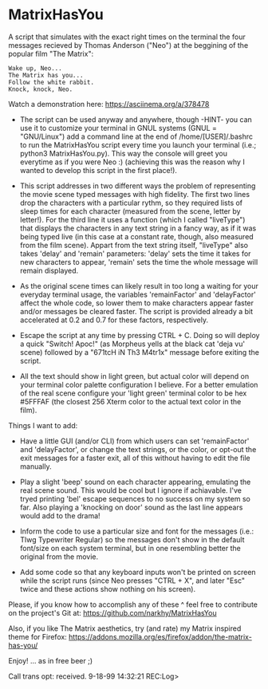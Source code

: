 # MatrixHasYou

A script that simulates with the exact right times on the terminal the four messages recieved by Thomas Anderson ("Neo") at the beggining of the popular film "The Matrix":

    Wake up, Neo...
    The Matrix has you...
    Follow the white rabbit.
    Knock, knock, Neo.
    
Watch a demonstration here:
https://asciinema.org/a/378478

- The script can be used anyway and anywhere, though -HINT- you can use it to customize your terminal in GNUL systems (GNUL = "GNU/Linux") add a command line at the end of /home/[USER]/.bashrc to run the MatrixHasYou script every time you launch your terminal (i.e.; python3 MatrixHasYou.py). This way the console will greet you everytime as if you were Neo :) (achieving this was the reason why I wanted to develop this script in the first place!).

- This script addresses in two different ways the problem of representing the movie scene typed messages with high fidelity. The first two lines drop the characters with a particular rythm, so they required lists of sleep times for each character (measured from the scene, letter by letter!). For the third line it uses a function (which I called "liveType") that displays the characters in any text string in a fancy way, as if it was being typed live (in this case at a constant rate, though, also measured from the film scene). Appart from the text string itself, "liveType" also takes 'delay' and 'remain' parameters: 'delay' sets the time it takes for new characters to appear, 'remain' sets the time the whole message will remain displayed.

- As the original scene times can likely result in too long a waiting for your everyday terminal usage, the variables 'remainFactor' and 'delayFactor' affect the whole code, so lower them to make characters appear faster and/or messages be cleared faster. The script is provided already a bit accelerated at 0.2 and 0.7 for these factors, respectively.

- Escape the script at any time by pressing CTRL + C. Doing so will deploy a quick "Switch! Apoc!" (as Morpheus yells at the black cat 'deja vu' scene) followed by a "671tcH iN Th3 M4tr1x" message before exiting the script.

- All the text should show in light green, but actual color will depend on your terminal color palette configuration I believe. For a better emulation of the real scene configure your 'light green' terminal color to be hex #5FFFAF (the closest 256 Xterm color to the actual text color in the film).


Things I want to add:

- Have a little GUI (and/or CLI) from which users can set 'remainFactor' and 'delayFactor', or change the text strings, or the color, or opt-out the exit messages for a faster exit, all of this without having to edit the file manually.

- Play a slight 'beep' sound on each character appearing, emulating the real scene sound. This would be cool but I ignore if achiavable. I've tryed printing 'bel' escape sequences to no success on my system so far. Also playing a 'knocking on door' sound as the last line appears would add to the drama!

- Inform the code to use a particular size and font for the messages (i.e.: Tlwg Typewriter Regular) so the messages don't show in the default font/size on each system terminal, but in one resembling better the original from the movie.

- Add some code so that any keyboard inputs won't be printed on screen while the script runs (since Neo presses "CTRL + X", and later "Esc" twice and these actions show nothing on his screen).

Please, if you know how to accomplish any of these ^ feel free to contribute on the project's Git at:
https://github.com/narkhy/MatrixHasYou


Also, if you like The Matrix aesthetics, try (and rate) my Matrix inspired theme for Firefox:
https://addons.mozilla.org/es/firefox/addon/the-matrix-has-you/


Enjoy! ... as in free beer ;)

Call trans opt: received. 9-18-99 14:32:21 REC:Log>
